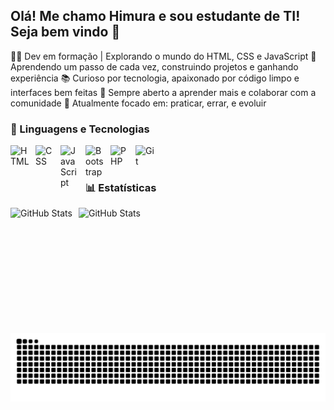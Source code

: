 ## Olá! Me chamo Himura e sou estudante de TI! Seja bem vindo 👋

👨‍💻 Dev em formação | Explorando o mundo do HTML, CSS e JavaScript
🚀 Aprendendo um passo de cada vez, construindo projetos e ganhando experiência
📚 Curioso por tecnologia, apaixonado por código limpo e interfaces bem feitas
🌱 Sempre aberto a aprender mais e colaborar com a comunidade
🔧 Atualmente focado em: praticar, errar, e evoluir

### 🤖 Linguagens e Tecnologias

<img 
    align="left" 
    alt="HTML"
    title="HTML" 
    width="30px" 
    style="padding-right: 10px;" 
    src="https://cdn.jsdelivr.net/gh/devicons/devicon@latest/icons/html5/html5-original.svg" 
/>
<img 
    align="left" 
    alt="CSS" 
    title="CSS"
    width="30px" 
    style="padding-right: 10px;" 
    src="https://cdn.jsdelivr.net/gh/devicons/devicon@latest/icons/css3/css3-original.svg" 
/>
<img 
    align="left" 
    alt="JavaScript" 
    title="JavaScript"
    width="30px" 
    style="padding-right: 10px;" 
    src="https://cdn.jsdelivr.net/gh/devicons/devicon@latest/icons/javascript/javascript-original.svg" 
/>
<img 
    align="left" 
    alt="Bootstrap"
    title="Bootstrap" 
    width="30px" 
    style="padding-right: 10px;" 
    src="https://cdn.jsdelivr.net/gh/devicons/devicon@latest/icons/bootstrap/bootstrap-original.svg" 
/>
<img 
    align="left" 
    alt="PHP" 
    title="PHP"
    width="30px" 
    style="padding-right: 10px;" 
    src="https://cdn.jsdelivr.net/gh/devicons/devicon@latest/icons/php/php-original.svg" 
/>
<img 
    align="left" 
    alt="Git" 
    title="Git"
    width="30px" 
    style="padding-right: 10px;" 
    src="https://cdn.jsdelivr.net/gh/devicons/devicon@latest/icons/git/git-original.svg" 
/>
<br/>
<br/>

### 📊 Estatísticas

<p>
  <img 
    align="left" 
    alt="GitHub Stats" 
    height="200" 
    style="padding-right: 10px;" 
    src="https://github-readme-stats.vercel.app/api?username=RHimura&show_icons=true&theme=tokyonight&include_all_commits=true&locale=pt-br" 
  />

<img 
      align="left" 
      alt="GitHub Stats" 
      height="200" 
      src="https://github-readme-stats.vercel.app/api/top-langs/?username=RHimura&theme=tokyonight&layout=compact&custom_title=Tecnologias&langs_count=9" 
  />

</p> 
<picture align="center">
  <source media="(prefers-color-scheme: dark)" srcset="https://raw.githubusercontent.com/RHimura/RHimura/output/github-contribution-grid-snake-dark.svg">
  <source media="(prefers-color-scheme: light)" srcset="https://raw.githubusercontent.com/RHimura/RHimura/output/github-contribution-grid-snake-dark.svg">
  <img align="center" alt="github contribution grid snake animation" src="https://raw.githubusercontent.com/RHimura/RHimura/output/github-contribution-grid-snake.svg">
</picture>
